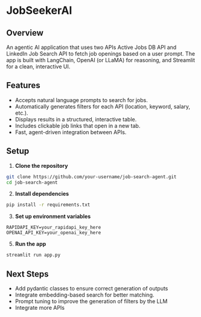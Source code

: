 # JobSeekerAI

## Overview
An agentic AI application that uses two APIs Active Jobs DB API and LinkedIn Job Search API to fetch job openings based on a user prompt.
The app is built with LangChain, OpenAI (or LLaMA) for reasoning, and Streamlit for a clean, interactive UI.

## Features
* Accepts natural language prompts to search for jobs.
* Automatically generates filters for each API (location, keyword, salary, etc.).
* Displays results in a structured, interactive table.
* Includes clickable job links that open in a new tab.
* Fast, agent-driven integration between APIs.

## Setup
1. **Clone the repository**
```bash
git clone https://github.com/your-username/job-search-agent.git
cd job-search-agent
```
2. **Install dependencies**
```bash
pip install -r requirements.txt
```
3. **Set up environment variables**
```
RAPIDAPI_KEY=your_rapidapi_key_here
OPENAI_API_KEY=your_openai_key_here
```
5. **Run the app**
```bash
streamlit run app.py
```

## Next Steps
* Add pydantic classes to ensure correct generation of outputs
* Integrate embedding-based search for better matching.
* Prompt tuning to improve the generation of filters by the LLM
* Integrate more APIs
